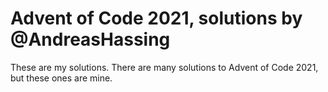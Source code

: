 # Advent of Code 2021, solutions by @AndreasHassing

These are my solutions. There are many solutions to Advent of Code 2021, but these ones are mine.
